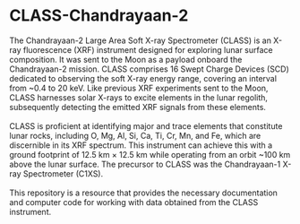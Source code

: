 # CLASS-Chandrayaan-2
The Chandrayaan-2 Large Area Soft X-ray Spectrometer (CLASS) is an X-ray fluorescence (XRF) instrument designed for exploring lunar surface composition. It was sent to the Moon as a payload onboard the Chandrayaan-2 mission. CLASS comprises 16 Swept Charge Devices (SCD) dedicated to observing the soft X-ray energy range, covering an interval from ~0.4 to 20 keV. Like previous XRF experiments sent to the Moon, CLASS harnesses solar X-rays to excite elements in the lunar regolith, subsequently detecting the emitted XRF signals from these elements.
<br>
<br>
CLASS is proficient at identifying major and trace elements that constitute lunar rocks, including O, Mg, Al, Si, Ca, Ti, Cr, Mn, and Fe, which are discernible in its XRF spectrum. This instrument can achieve this with a ground footprint of 12.5 km × 12.5 km while operating from an orbit ~100 km above the lunar surface. The precursor to CLASS was the Chandrayaan-1 X-ray Spectrometer (C1XS).
<br>
<br>
This repository is a resource that provides the necessary documentation and computer code for working with data obtained from the CLASS instrument.
